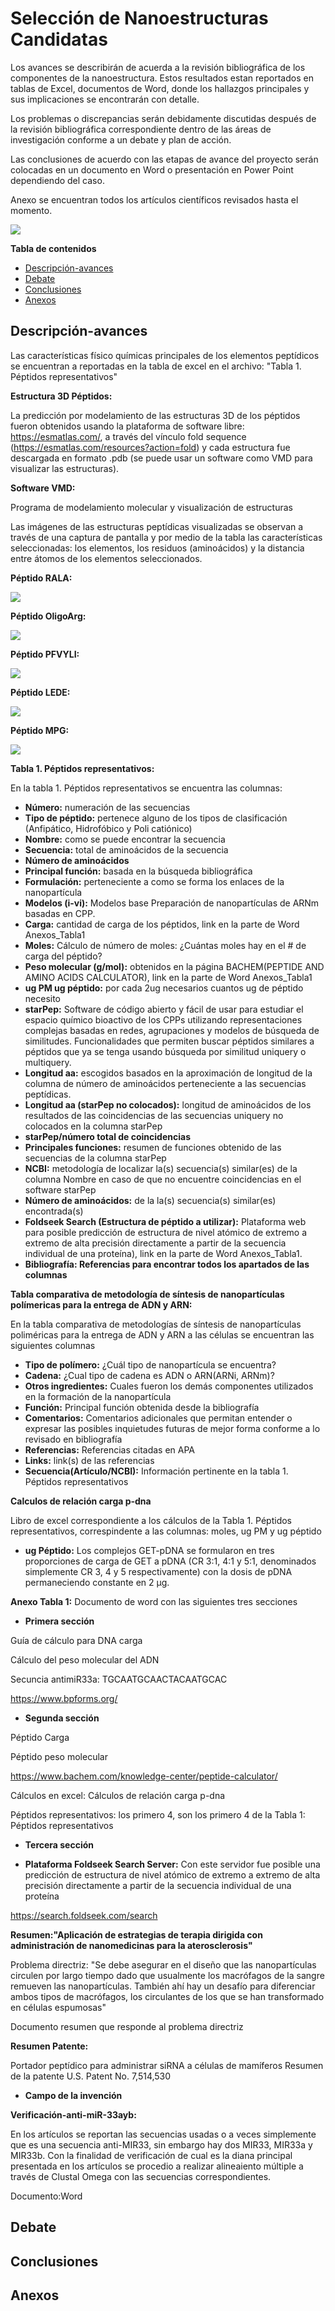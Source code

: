 # Selección de Nanoestructuras Candidatas
Los avances se describirán de acuerda a la revisión bibliográfica de los componentes de la nanoestructura. Estos resultados estan reportados en tablas de Excel, documentos de Word, donde los hallazgos principales y sus implicaciones se encontrarán con detalle.

Los problemas o discrepancias serán debidamente discutidas después de la revisión bibliográfica correspondiente dentro de las áreas de investigación conforme a un debate y plan de acción. 

Las conclusiones de acuerdo con las etapas de avance del proyecto serán colocadas en un documento en Word o presentación en Power Point dependiendo del caso.

Anexo se encuentran todos los artículos científicos revisados hasta el momento.

![](https://github.com/M4rl0nR3c4lde/Nanoesctructuras-Candidatas/blob/master/Estructuras3D_p%C3%A9ptidos_im%C3%A1genes/Captura%20de%20pantalla%20Completa%20P%C3%A9ptido%20MPG.png)

**Tabla de contenidos** 

- [Descripción-avances](#descripción-avances)
- [Debate](#debate)
- [Conclusiones](#conclusiones)
- [Anexos](#anexos)

## Descripción-avances
Las características físico químicas principales de los elementos peptídicos se encuentran a reportadas en la tabla de excel en el archivo: "Tabla 1. Péptidos representativos"

**Estructura 3D Péptidos:**

La predicción por modelamiento de las estructuras 3D de los péptidos  fueron obtenidos usando la plataforma de software libre: https://esmatlas.com/, a través del vínculo fold sequence (https://esmatlas.com/resources?action=fold) y cada estructura fue descargada en formato .pdb (se puede usar un software como VMD para visualizar las estructuras).

**Software VMD:**

Programa de modelamiento molecular y visualización de estructuras

Las imágenes de las estructuras peptídicas visualizadas se observan a través de una captura de pantalla y por medio de la tabla las características seleccionadas: los elementos, los residuos (aminoácidos) y la distancia entre átomos de los elementos seleccionados.

**Péptido RALA:**

![](https://github.com/M4rl0nR3c4lde/Nanoesctructuras-Candidatas/blob/master/Estructuras3D_p%C3%A9ptidos_im%C3%A1genes/Captura%20de%20pantalla%20P%C3%A9ptido%20RALA.png)

**Péptido OligoArg:**

![](https://github.com/M4rl0nR3c4lde/Nanoesctructuras-Candidatas/blob/master/Estructuras3D_p%C3%A9ptidos_im%C3%A1genes/Captura%20de%20pantalla%20P%C3%A9ptido%20OligoArg.png)

**Péptido PFVYLI:**

![](https://github.com/M4rl0nR3c4lde/Nanoesctructuras-Candidatas/blob/master/Estructuras3D_p%C3%A9ptidos_im%C3%A1genes/Captura%20de%20pantalla%20P%C3%A9ptido%20PFVYLI.png)

**Péptido LEDE:**

![](https://github.com/M4rl0nR3c4lde/Nanoesctructuras-Candidatas/blob/master/Estructuras3D_p%C3%A9ptidos_im%C3%A1genes/Captura%20de%20pantalla%20P%C3%A9ptido%20LEDE.png)

**Péptido MPG:**

![](https://github.com/M4rl0nR3c4lde/Nanoesctructuras-Candidatas/blob/master/Estructuras3D_p%C3%A9ptidos_im%C3%A1genes/Captura%20de%20pantalla%20P%C3%A9ptido%20MPG.png)

**Tabla 1. Péptidos representativos:**

  En la tabla 1. Péptidos representativos se encuentra las columnas: 
  
* **Número:** numeración de las secuencias
* **Tipo de péptido:** pertenece alguno de los tipos de clasificación (Anfipático, Hidrofóbico y Poli catiónico)
* **Nombre:** como se puede encontrar la secuencia
* **Secuencia:** total de aminoácidos de la secuencia
* **Número de aminoácidos**
* **Principal función:** basada en la búsqueda bibliográfica
* **Formulación:** perteneciente a como se forma los enlaces de la nanopartícula
* **Modelos (i-vi):**  Modelos base Preparación de nanopartículas de ARNm basadas en CPP.
* **Carga:** cantidad de carga de los péptidos, link en la parte de Word Anexos_Tabla1
* **Moles:** Cálculo de número de moles: ¿Cuántas moles hay en el # de carga del péptido?
* **Peso molecular (g/mol):** obtenidos en la página BACHEM(PEPTIDE AND AMINO ACIDS CALCULATOR), link en la parte de Word Anexos_Tabla1
* **ug  PM	ug péptido:** por cada 2ug necesarios cuantos ug de péptido necesito	
* **starPep:** Software de código abierto y fácil de usar para estudiar el espacio químico bioactivo de los CPPs utilizando representaciones complejas basadas en redes, agrupaciones y modelos de búsqueda de similitudes. Funcionalidades que permiten buscar péptidos similares a péptidos que ya se tenga usando búsqueda por similitud uniquery o multiquery.
* **Longitud aa:** escogidos basados en la aproximación de longitud de la columna de número de aminoácidos perteneciente a las secuencias peptídicas.
* **Longitud aa (starPep no colocados):** longitud de aminoácidos de los resultados de las coincidencias de las secuencias uniquery no colocados en la columna starPep 
* **starPep/número total de coincidencias** 
* **Principales funciones:**  resumen de funciones obtenido de las secuencias de la columna starPep
* **NCBI:** metodología de localizar la(s) secuencia(s) similar(es) de la columna Nombre en caso de que no encuentre coincidencias en el software starPep
* **Número de aminoácidos:** de la la(s) secuencia(s) similar(es) encontrada(s)
* **Foldseek Search (Estructura de péptido a utilizar):**  Plataforma web para posible predicción de estructura de nivel atómico de extremo a extremo de alta precisión directamente a partir de la secuencia individual de una proteína), link en la parte de Word Anexos_Tabla1.
* **Bibliografía: Referencias para encontrar todos los apartados de las columnas** 

**Tabla comparativa de metodología de síntesis de nanopartículas polímericas para la entrega de ADN y ARN:**

En la tabla comparativa de metodologías de síntesis de nanopartículas poliméricas para la entrega de ADN y ARN a las células se encuentran las siguientes columnas 

* **Tipo de polímero:** ¿Cuál tipo de nanopartícula se encuentra?
* **Cadena:** ¿Cual tipo de cadena es ADN o ARN(ARNi, ARNm)?
* **Otros ingredientes:** Cuales fueron los demás componentes utilizados en la formación de la nanopartícula
* **Función:** Principal función obtenida desde la bibliografía
* **Comentarios:** Comentarios adicionales que permitan entender o expresar las posibles inquietudes futuras de mejor forma conforme a lo revisado en bibliografía
* **Referencias:** Referencias citadas en APA
* **Links:** link(s) de las referencias
* **Secuencia(Artículo/NCBI):** Información pertinente en la tabla 1. Péptidos representativos

**Calculos de relación carga p-dna**

Libro de excel correspondiente a los cálculos de la Tabla 1. Péptidos representativos, correspindente a las columnas: moles, ug PM y ug péptido

* **ug Péptido:** Los complejos GET-pDNA se formularon en tres proporciones de carga de GET a pDNA (CR 3:1, 4:1 y 5:1, denominados simplemente CR 3, 4 y 5 respectivamente) con la dosis de pDNA permaneciendo constante en 2 μg. 
  
**Anexo Tabla 1:**
Documento de word con las siguientes tres secciones
* **Primera sección**

Guía de cálculo para DNA carga

Cálculo del peso molecular del ADN

Secuncia antimiR33a: TGCAATGCAACTACAATGCAC

https://www.bpforms.org/
* **Segunda sección**

Péptido Carga

Péptido peso molecular

https://www.bachem.com/knowledge-center/peptide-calculator/

Cálculos en excel: Cálculos de relación carga p-dna

Péptidos representativos: los primero 4, son los primero 4 de la Tabla 1: Péptidos representativos
* **Tercera sección**

* **Plataforma Foldseek Search Server:** Con este servidor fue posible una predicción de estructura de nivel atómico de extremo a extremo de alta precisión directamente a partir de la secuencia individual de una proteína

https://search.foldseek.com/search
 
**Resumen:"Aplicación de estrategias de terapia dirigida con administración de nanomedicinas para la aterosclerosis"**

Problema directriz: "Se debe asegurar en el diseño que las nanopartículas circulen por largo tiempo dado que usualmente los macrófagos de la sangre remueven las nanopartículas.  También ahí hay un desafío para diferenciar ambos tipos de macrófagos, los circulantes de los que se han transformado en células espumosas"

Documento resumen que responde al problema directriz 

**Resumen Patente:**

Portador peptídico para administrar siRNA a células de mamíferos
Resumen de la patente U.S. Patent No. 7,514,530

* **Campo de la invención**

**Verificación-anti-miR-33ayb:**

En los artículos se reportan las secuencias usadas o a veces simplemente que es una secuencia anti-MIR33, sin embargo hay dos MIR33, MIR33a y MIR33b.  Con la finalidad de verificación de cual es la diana principal presentada en los artículos se procedio a realizar alineaiento múltiple a través de Clustal Omega con las secuencias correspondientes.

Documento:Word
## Debate

## Conclusiones

## Anexos

